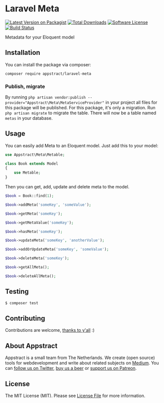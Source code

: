 # Laravel Meta

[![Latest Version on Packagist](https://img.shields.io/packagist/v/appstract/laravel-meta.svg?style=flat-square)](https://packagist.org/packages/appstract/laravel-meta)
[![Total Downloads](https://img.shields.io/packagist/dt/appstract/laravel-meta.svg?style=flat-square)](https://packagist.org/packages/appstract/laravel-meta)
[![Software License](https://img.shields.io/badge/license-MIT-brightgreen.svg?style=flat-square)](LICENSE.md)
[![Build Status](https://img.shields.io/travis/appstract/laravel-meta/master.svg?style=flat-square)](https://travis-ci.org/appstract/laravel-meta)

Metadata for your Eloquent model

## Installation

You can install the package via composer:

```bash
composer require appstract/laravel-meta
```

### Publish, migrate

By running `php artisan vendor:publish --provider="Appstract\Meta\MetaServiceProvider"` in your project all files for this package will be published. For this package, it's only a migration. Run `php artisan migrate` to migrate the table. There will now be a table named `metas` in your database.

## Usage

You can easily add Meta to an Eloquent model. Just add this to your model:

```php
use Appstract\Meta\Metable;

class Book extends Model
{
    use Metable;
}
```

Then you can get, add, update and delete meta to the model.

```php
$book = Book::find(1);

$book->addMeta('someKey', 'someValue');

$book->getMeta('someKey');

$book->getMetaValue('someKey');

$book->hasMeta('someKey');

$book->updateMeta('someKey', 'anotherValue');

$book->addOrUpdateMeta('someKey', 'someValue');

$book->deleteMeta('someKey');

$book->getAllMeta();

$book->deleteAllMeta();
```

## Testing

```bash
$ composer test
```

## Contributing

Contributions are welcome, [thanks to y'all](https://github.com/appstract/laravel-meta/graphs/contributors) :)

## About Appstract

Appstract is a small team from The Netherlands. We create (open source) tools for webdevelopment and write about related subjects on [Medium](https://medium.com/appstract). You can [follow us on Twitter](https://twitter.com/teamappstract), [buy us a beer](https://www.paypal.me/teamappstract/10) or [support us on Patreon](https://www.patreon.com/appstract).

## License

The MIT License (MIT). Please see [License File](LICENSE.md) for more information.

